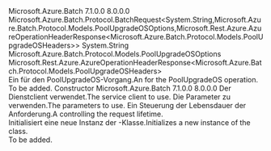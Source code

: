 <Type Name="PoolUpgradeOSBatchRequest" FullName="Microsoft.Azure.Batch.Protocol.BatchRequests.PoolUpgradeOSBatchRequest">
  <TypeSignature Language="C#" Value="public class PoolUpgradeOSBatchRequest : Microsoft.Azure.Batch.Protocol.BatchRequest&lt;string,Microsoft.Azure.Batch.Protocol.Models.PoolUpgradeOSOptions,Microsoft.Rest.Azure.AzureOperationHeaderResponse&lt;Microsoft.Azure.Batch.Protocol.Models.PoolUpgradeOSHeaders&gt;&gt;" />
  <TypeSignature Language="ILAsm" Value=".class public auto ansi beforefieldinit PoolUpgradeOSBatchRequest extends Microsoft.Azure.Batch.Protocol.BatchRequest`3&lt;string, class Microsoft.Azure.Batch.Protocol.Models.PoolUpgradeOSOptions, class Microsoft.Rest.Azure.AzureOperationHeaderResponse`1&lt;class Microsoft.Azure.Batch.Protocol.Models.PoolUpgradeOSHeaders&gt;&gt;" />
  <TypeSignature Language="DocId" Value="T:Microsoft.Azure.Batch.Protocol.BatchRequests.PoolUpgradeOSBatchRequest" />
  <TypeSignature Language="VB.NET" Value="Public Class PoolUpgradeOSBatchRequest&#xA;Inherits BatchRequest(Of String, PoolUpgradeOSOptions, AzureOperationHeaderResponse(Of PoolUpgradeOSHeaders))" />
  <TypeSignature Language="F#" Value="type PoolUpgradeOSBatchRequest = class&#xA;    inherit BatchRequest&lt;string, PoolUpgradeOSOptions, AzureOperationHeaderResponse&lt;PoolUpgradeOSHeaders&gt;&gt;" />
  <AssemblyInfo>
    <AssemblyName>Microsoft.Azure.Batch</AssemblyName>
    <AssemblyVersion>7.1.0.0</AssemblyVersion>
    <AssemblyVersion>8.0.0.0</AssemblyVersion>
  </AssemblyInfo>
  <Base>
    <BaseTypeName>Microsoft.Azure.Batch.Protocol.BatchRequest&lt;System.String,Microsoft.Azure.Batch.Protocol.Models.PoolUpgradeOSOptions,Microsoft.Rest.Azure.AzureOperationHeaderResponse&lt;Microsoft.Azure.Batch.Protocol.Models.PoolUpgradeOSHeaders&gt;&gt;</BaseTypeName>
    <BaseTypeArguments>
      <BaseTypeArgument TypeParamName="TBody">System.String</BaseTypeArgument>
      <BaseTypeArgument TypeParamName="TOptions">Microsoft.Azure.Batch.Protocol.Models.PoolUpgradeOSOptions</BaseTypeArgument>
      <BaseTypeArgument TypeParamName="TResponse">Microsoft.Rest.Azure.AzureOperationHeaderResponse&lt;Microsoft.Azure.Batch.Protocol.Models.PoolUpgradeOSHeaders&gt;</BaseTypeArgument>
    </BaseTypeArguments>
  </Base>
  <Interfaces />
  <Docs>
    <summary>
            <span data-ttu-id="f7f1e-101">Ein <see cref="T:Microsoft.Azure.Batch.Protocol.IBatchRequest" /> für den PoolUpgradeOS-Vorgang.</span><span class="sxs-lookup"><span data-stu-id="f7f1e-101">An <see cref="T:Microsoft.Azure.Batch.Protocol.IBatchRequest" /> for the PoolUpgradeOS operation.</span></span>
            </summary>
    <remarks>To be added.</remarks>
  </Docs>
  <Members>
    <Member MemberName=".ctor">
      <MemberSignature Language="C#" Value="public PoolUpgradeOSBatchRequest (Microsoft.Azure.Batch.Protocol.BatchServiceClient serviceClient, string parameters, System.Threading.CancellationToken cancellationToken);" />
      <MemberSignature Language="ILAsm" Value=".method public hidebysig specialname rtspecialname instance void .ctor(class Microsoft.Azure.Batch.Protocol.BatchServiceClient serviceClient, string parameters, valuetype System.Threading.CancellationToken cancellationToken) cil managed" />
      <MemberSignature Language="DocId" Value="M:Microsoft.Azure.Batch.Protocol.BatchRequests.PoolUpgradeOSBatchRequest.#ctor(Microsoft.Azure.Batch.Protocol.BatchServiceClient,System.String,System.Threading.CancellationToken)" />
      <MemberSignature Language="F#" Value="new Microsoft.Azure.Batch.Protocol.BatchRequests.PoolUpgradeOSBatchRequest : Microsoft.Azure.Batch.Protocol.BatchServiceClient * string * System.Threading.CancellationToken -&gt; Microsoft.Azure.Batch.Protocol.BatchRequests.PoolUpgradeOSBatchRequest" Usage="new Microsoft.Azure.Batch.Protocol.BatchRequests.PoolUpgradeOSBatchRequest (serviceClient, parameters, cancellationToken)" />
      <MemberType>Constructor</MemberType>
      <AssemblyInfo>
        <AssemblyName>Microsoft.Azure.Batch</AssemblyName>
        <AssemblyVersion>7.1.0.0</AssemblyVersion>
        <AssemblyVersion>8.0.0.0</AssemblyVersion>
      </AssemblyInfo>
      <Parameters>
        <Parameter Name="serviceClient" Type="Microsoft.Azure.Batch.Protocol.BatchServiceClient" />
        <Parameter Name="parameters" Type="System.String" />
        <Parameter Name="cancellationToken" Type="System.Threading.CancellationToken" />
      </Parameters>
      <Docs>
        <param name="serviceClient"><span data-ttu-id="f7f1e-102">Der Dienstclient verwendet.</span><span class="sxs-lookup"><span data-stu-id="f7f1e-102">The service client to use.</span></span></param>
        <param name="parameters"><span data-ttu-id="f7f1e-103">Die Parameter zu verwenden.</span><span class="sxs-lookup"><span data-stu-id="f7f1e-103">The parameters to use.</span></span></param>
        <param name="cancellationToken"><span data-ttu-id="f7f1e-104">Ein <see cref="T:System.Threading.CancellationToken" /> Steuerung der Lebensdauer der Anforderung.</span><span class="sxs-lookup"><span data-stu-id="f7f1e-104">A <see cref="T:System.Threading.CancellationToken" /> controlling the request lifetime.</span></span></param>
        <summary>
            <span data-ttu-id="f7f1e-105">Initialisiert eine neue Instanz der <see cref="T:Microsoft.Azure.Batch.Protocol.BatchRequests.PoolUpgradeOSBatchRequest" />-Klasse.</span><span class="sxs-lookup"><span data-stu-id="f7f1e-105">Initializes a new instance of the <see cref="T:Microsoft.Azure.Batch.Protocol.BatchRequests.PoolUpgradeOSBatchRequest" /> class.</span></span>
            </summary>
        <remarks>To be added.</remarks>
      </Docs>
    </Member>
  </Members>
</Type>